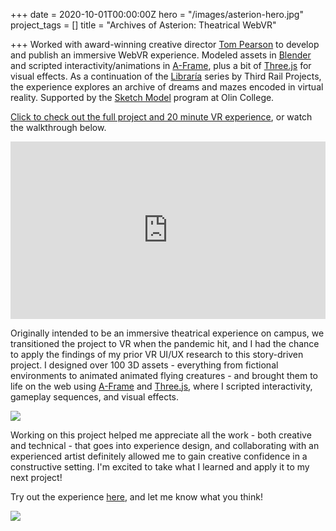 +++
date = 2020-10-01T00:00:00Z
hero = "/images/asterion-hero.jpg"
project_tags = []
title = "Archives of Asterion: Theatrical WebVR"

+++
Worked with award-winning creative director [Tom Pearson](https://tompearsonnyc.com) to develop and publish an immersive WebVR experience. Modeled assets in [Blender](https://www.blender.org) and scripted interactivity/animations in [A-Frame](https://aframe.io), plus a bit of [Three.js](https://threejs.org) for visual effects. As a continuation of the [Libraría](https://thirdrailprojects.com/libraria) series by Third Rail Projects, the experience explores an archive of dreams and mazes encoded in virtual reality. Supported by the [Sketch Model](https://www.olin.edu/collaborate/sketch-model/) program at Olin College.

[Click to check out the full project and 20 minute VR experience](https://tompearsonnyc.com/aoavr), or watch the walkthrough below.

<div style="padding:56.25% 0 0 0;position:relative;"><iframe src="https://player.vimeo.com/video/459475365?autoplay=1&loop=1&color=ffffff&title=0&byline=0&portrait=0" style="position:absolute;top:0;left:0;width:100%;height:100%;" frameborder="0" allow="autoplay; fullscreen; picture-in-picture" allowfullscreen></iframe></div><script src="https://player.vimeo.com/api/player.js"></script>

Originally intended to be an immersive theatrical experience on campus, we transitioned the project to VR when the pandemic hit, and I had the chance to apply the findings of my prior VR UI/UX research to this story-driven project. I designed over 100 3D assets - everything from fictional environments to animated animated flying creatures - and brought them to life on the web using [A-Frame](https://aframe.io) and [Three.js](https://threejs.org), where I scripted interactivity, gameplay sequences, and visual effects.

![](/images/asterion-samples.jpg)

Working on this project helped me appreciate all the work - both creative and technical - that goes into experience design, and collaborating with an experienced artist definitely allowed me to gain creative confidence in a constructive setting. I'm excited to take what I learned and apply it to my next project!

Try out the experience [here](https://tompearsonnyc.com/aoavr), and let me know what you think!

![](/images/asterion-owl.jpg)